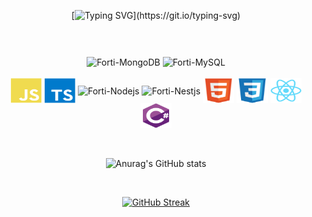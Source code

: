 <h1></h1>
<br> 

<div align="center">
  
  [![Typing SVG](https://readme-typing-svg.herokuapp.com?font=Fira+Code&weight=300&size=50&duration=4000&pause=1000&color=539BF5&center=true&vCenter=true&random=false&width=1000&lines=Hey+there,;+My+name+is+Breno;I'm+22+years+old;I'm+a+Web+Developer;I'm+from+Brazil;Welcome+to+my+world:)](https://git.io/typing-svg)
</div>

<h1></h1>

<br>

<div align="center" style="display: inline_block">
  <img align="center" alt="Forti-MongoDB" height="40" width="50" src="https://cdn.jsdelivr.net/gh/devicons/devicon@latest/icons/mongodb/mongodb-original.svg" />
  <img align="center" alt="Forti-MySQL" height="40" width="50" src="https://cdn.jsdelivr.net/gh/devicons/devicon@latest/icons/mysql/mysql-original.svg" />
</div>

<br>

<div align="center" style="display: inline_block">
  <img align="center" alt="Forti-Js" height="40" width="50" src="https://raw.githubusercontent.com/devicons/devicon/master/icons/javascript/javascript-plain.svg">
  <img align="center" alt="Forti-Ts" height="40" width="50" src="https://raw.githubusercontent.com/devicons/devicon/master/icons/typescript/typescript-plain.svg">
  <img align="center" alt="Forti-Nodejs" height="40" width="50" src="https://cdn.jsdelivr.net/gh/devicons/devicon@latest/icons/nodejs/nodejs-original.svg"/>
  <img align="center" alt="Forti-Nestjs" height="40" src="https://cdn.jsdelivr.net/gh/devicons/devicon@latest/icons/nestjs/nestjs-original.svg" />
  <img align="center" alt="Forti-HTML5" height="40" width="50" src="https://raw.githubusercontent.com/devicons/devicon/master/icons/html5/html5-original.svg">
  <img align="center" alt="Forti-CSS" height="40" width="50" src="https://raw.githubusercontent.com/devicons/devicon/master/icons/css3/css3-original.svg">
  <img align="center" alt="Forti-React" height="40" width="50" src="https://raw.githubusercontent.com/devicons/devicon/master/icons/react/react-original.svg">
  <img align="center" alt="Forti-Csharp" height="40" width="50" src="https://raw.githubusercontent.com/devicons/devicon/master/icons/csharp/csharp-original.svg">
</div>

<br>
<br>

<div align="center">
  
  ![Anurag's GitHub stats](https://github-readme-stats.vercel.app/api?username=brenoforti&show_icons=true&theme=github_dark_dimmed)
</div>

<br>

<div align="center">
  
  [![GitHub Streak](https://github-readme-streak-stats.herokuapp.com?user=brenoforti&theme=github-dark-dimmed&card_width=900)](https://git.io/streak-stats)
</div>

<h1></h1>
